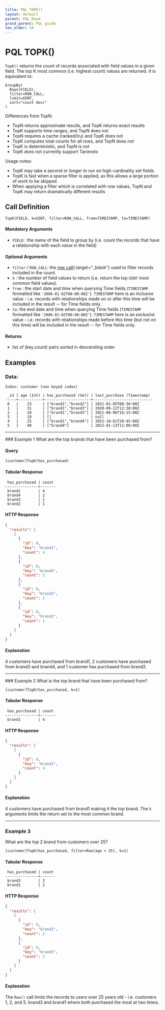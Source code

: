 ```yaml
---
title: PQL TOPK()
layout: default
parent: PQL Read
grand_parent: PQL guide
nav_order: 10
---
```


# PQL TOPK()

`TopK()` returns the count of records associated with field values in a given field. The top K most common (i.e. highest count) values are returned. It is equivalent to:

```
GroupBy(
  Rows(FIELD),
  filter=ROW_CALL,
  limit=UINT,
  sort="count desc"
)
```

Differences from TopN:
- TopN returns approximate results, and TopK returns exact results
- TopK supports time ranges, and TopN does not
- TopN requires a cache (ranked/lru) and TopK does not
- TopK computes total counts for all rows, and TopN does not
- TopK is deterministic, and TopN is not
- TopK does not currently support Tanimoto

Usage notes:
- TopK may take a second or longer to run on high-cardinality set fields
- TopK is fast when a sparse filter is applied, as this allows a large portion of work to be skipped
- When applying a filter which is correlated with row values, TopN and TopK may return dramatically different results

## Call Definition

```
TopK(FIELD, k=UINT, filter=ROW_CALL, from=TIMESTAMP, to=TIMESTAMP)
```

#### Mandatory Arguments
- `FIELD` : the name of the field to group by (i.e. count the records that have a relationship with each value in the field)

#### Optional Arguments
- `filter` / `ROW_CALL`: the [row call](/pql-guide/pql-introduction#row-calls){:target="_blank"} used to filter records included in the count.
- `k` : the number of field values to return (i.e. return the top `UINT` most common field values).
- `from` : the start date and time  when querying Time fields (`TIMESTAMP` formatted like `'2006-01-02T00:00:00Z'`). `TIMESTAMP` here is an *inclusive* value - i.e. records with relationships made on or after this time will be included in the result -- for Time fields only.
- `to`: the end date and time when querying Time fields (`TIMESTAMP` formatted like `'2006-01-02T00:00:00Z'`). `TIMESTAMP` here is an *exclusive* value - i.e. records with relationships made before this time (but not on this time) will be included in the result -- for Time fields only.


#### Returns
- list of (key,count) pairs sorted in descending order

## Examples

### Data:
```
Index: customer (non keyed index)

 _id | age (Int) | has_purchased (Set) | last_purchase (Timestamp)
-----+-----------+---------------------+---------------------------
 0   |    23     | ["brand1","brand2"] | 2021-01-05T08:30:00Z
 1   |    31     | ["brand1","brand3"] | 2020-09-12T12:30:00Z
 2   |    28     | ["brand1","brand3"] | 2021-08-06T16:15:00Z
 3   |    19     | []                  | null
 4   |    25     | ["brand1","brand4"] | 2021-10-01T20:45:00Z
 5   |    40     | ["brand4"]          | 2022-01-13T11:00:00Z
```
<hr>
### Example 1
What are the top brands that have been purchased from?

#### Query
```
[customer]TopK(has_purchased)
```
#### Tabular Response
```
 has_purchased | count
---------------+-------
 brand1        | 4
 brand4        | 2
 brand3        | 2
 brand2        | 1
```
#### HTTP Response
```json
{
  "results": [
    [
      {
        "id": 0,
        "key": "brand1",
        "count": 4
      },
      {
        "id": 0,
        "key": "brand4",
        "count": 2
      },
      {
        "id": 0,
        "key": "brand3",
        "count": 2
      },
      {
        "id": 0,
        "key": "brand2",
        "count": 1
      }
    ]
  ]
}
```
#### Explanation
4 customers have purchased from brand1, 2 customers have purchased from brand3 and brand4, and 1 customer has purchased from brand2.

<hr>
### Example 2
What is the top brand that have been purchased from?

```
[customer]TopK(has_purchased, k=1)
```
#### Tabular Response
```
 has_purchased | count
---------------+-------
 brand1        | 4
```

#### HTTP Response
```json
{
  "results": [
    [
      {
        "id": 0,
        "key": "brand1",
        "count": 4
      }
    ]
  ]
}
```

#### Explanation
4 customers have purchased from brand1 making it the top brand. The `k` arguments limits the return set to the most common brand.

<hr>

### Example 3
What are the top 2 brand from customers over 25?

```
[customer]TopK(has_purchased, filter=Row(age > 25), k=2)
```
#### Tabular Response
```
 has_purchased | count
---------------+-------
 brand3        | 2
 brand1        | 2
```

#### HTTP Response
```json
{
  "results": [
    [
      {
        "id": 0,
        "key": "brand1",
        "count": 2
      },
      {
        "id": 0,
        "key": "brand3",
        "count": 2
      }
    ]
  ]
}
```

#### Explanation
The `Row()` call limits the records to users over 25 years old - i.e. customers 1, 2, and 5. brand3 and brand1 where both purchased the most at two times.

